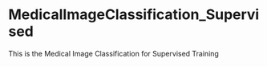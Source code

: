 # MedicalImageClassification_Supervised
This is the Medical Image Classification for Supervised Training
